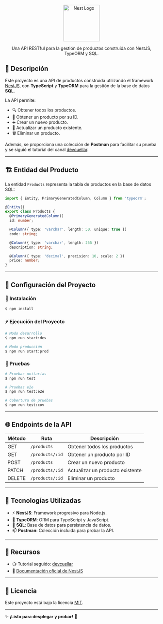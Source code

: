 <p align="center">
  <a href="http://nestjs.com/" target="blank"><img src="https://nestjs.com/img/logo-small.svg" width="120" alt="Nest Logo" /></a>
</p>

<p align="center">Una API RESTful para la gestión de productos construida con NestJS, TypeORM y SQL.</p>

## 📜 Descripción

Este proyecto es una API de productos construida utilizando el framework [NestJS](https://github.com/nestjs/nest), con **TypeScript** y **TypeORM** para la gestión de la base de datos **SQL**.

La API permite:
- 🔍 Obtener todos los productos.
- 🔎 Obtener un producto por su ID.
- ➕ Crear un nuevo producto.
- 🔄 Actualizar un producto existente.
- 🗑️ Eliminar un producto.

Además, se proporciona una colección de **Postman** para facilitar su prueba y se siguió el tutorial del canal [devcuellar](https://www.youtube.com/@devcuellar).

---

## 🏗️ Entidad del Producto

La entidad `Products` representa la tabla de productos en la base de datos SQL:

```typescript
import { Entity, PrimaryGeneratedColumn, Column } from 'typeorm';

@Entity()
export class Products {
  @PrimaryGeneratedColumn()
  id: number;

  @Column({ type: 'varchar', length: 50, unique: true })
  code: string;

  @Column({ type: 'varchar', length: 255 })
  description: string;

  @Column({ type: 'decimal', precision: 10, scale: 2 })
  price: number;
}
```

---

## 🚀 Configuración del Proyecto

### 🔧 Instalación

```bash
$ npm install
```

### ⚡ Ejecución del Proyecto

```bash
# Modo desarrollo
$ npm run start:dev

# Modo producción
$ npm run start:prod
```

### 🧪 Pruebas

```bash
# Pruebas unitarias
$ npm run test

# Pruebas e2e
$ npm run test:e2e

# Cobertura de pruebas
$ npm run test:cov
```

---

## 🌐 Endpoints de la API

| Método | Ruta          | Descripción                      |
| ------ | ------------- | -------------------------------- |
| GET    | `/products`   | Obtener todos los productos       |
| GET    | `/products/:id` | Obtener un producto por ID       |
| POST   | `/products`   | Crear un nuevo producto           |
| PATCH  | `/products/:id` | Actualizar un producto existente |
| DELETE | `/products/:id` | Eliminar un producto             |

---

## 🧩 Tecnologías Utilizadas

- ⚡ **NestJS**: Framework progresivo para Node.js.
- 💾 **TypeORM**: ORM para TypeScript y JavaScript.
- 🏦 **SQL**: Base de datos para persistencia de datos.
- 📫 **Postman**: Colección incluida para probar la API.

---

## 🎥 Recursos

- 📺 Tutorial seguido: [devcuellar](https://www.youtube.com/@devcuellar)
- 📖 [Documentación oficial de NestJS](https://docs.nestjs.com)

---

## 📝 Licencia

Este proyecto está bajo la licencia [MIT](./LICENSE).

---

✨ **¡Listo para desplegar y probar!** 🚀

